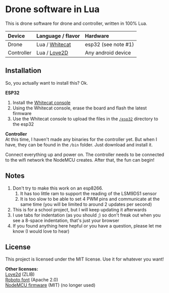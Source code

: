 # Drone software in Lua
This is drone software for drone and controller, written in 100% Lua.

Device     | Language / flavor | Hardware
:----------|:------------------|:--------
Drone      | Lua / [Whitecat]  | esp32 (see note #1)
Controller | Lua / [Love2D]    | Any android device

## Installation
So, you actually want to install this? Ok.

**ESP32**
1. Install the [Whitecat console](https://github.com/whitecatboard/whitecat-console)
2. Using the Whitecat console, erase the board and flash the latest firmware
3. Use the Whitecat console to upload the files in the [`/esp32`](/esp32) directory to the esp32

**Controller**  
At this time, I haven't made any binaries for the controller yet.
But when I have, they can be found in the `/bin` folder. Just download and install it.

Connect everything up and power on.
The controller needs to be connected to the wifi network the NodeMCU creates. After that, the fun can begin!

## Notes
1. Don't try to make this work on an esp8266.
   1. It has too little ram to support the reading of the LSM9DS1 sensor
   2. It is too slow to be able to set 4 PWM pins and communicate at the same time
    (you will be limited to around 2 updates per second)
2. This is for a school project, but I will keep updating it afterwards
3. I use tabs for indentation (as you should ;)
   so don't freak out when you see a 8-space indentation, that's just your browser
4. If you found anything here hepful or you have a question, please let me know (I would love to hear)

## License
This project is licensed under the MIT license. Use it for whatever you want!

**Other licenses:**  
[Love2d](https://love2d.org/wiki/License) (ZLIB)  
[Roboto font](https://github.com/google/roboto/blob/master/LICENSE) (Apache 2.0)  
[NodeMCU firmware](https://github.com/nodemcu/nodemcu-firmware/blob/master/LICENSE) (MIT) (no longer used)

[Whitecat]: https://github.com/whitecatboard
[Love2D]: https://love2d.org/
